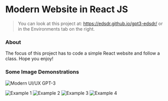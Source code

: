 Modern Website in React JS
==========================

> You can look at this project at: https://edsdr.github.io/gpt3-edsdr/ or in the Environments tab on the right.

### About

The focus of this project has to code a simple React website and follow a class. Hope you enjoy!

### Some Image Demonstrations

![Modern UI/UX GPT-3](https://i.ibb.co/TR5LW9z/image.png)

![Example 1](https://ibb.co/Sr8PwgD/image.png)
![Example 2](https://ibb.co/T17Gf0T)
![Example 3](https://ibb.co/C9xJY8c)
![Example 4](https://ibb.co/Qvv4xwH)


